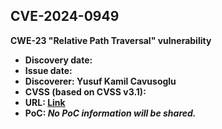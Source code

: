 ## CVE-2024-0949

**CWE-23 "Relative Path Traversal" vulnerability**

- **Discovery date:**
- **Issue date:**
- **Discoverer: Yusuf Kamil Cavusoglu**
- **CVSS (based on CVSS v3.1):**
- **URL: [Link](https://cve.mitre.org/cgi-bin/cvename.cgi?name=CVE-2024-0949)**
- **PoC: *No PoC information will be shared.***
